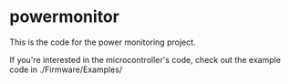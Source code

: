 powermonitor
============

This is the code for the power monitoring project.

If you're interested in the microcontroller's code, check out the example code in ./Firmware/Examples/

